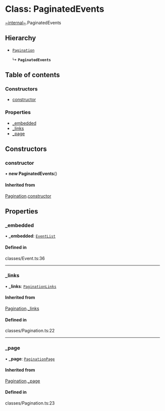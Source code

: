 # Class: PaginatedEvents

[~internal~](../wiki/~internal~).PaginatedEvents

## Hierarchy

- [`Pagination`](../wiki/~internal~.Pagination)

  ↳ **`PaginatedEvents`**

## Table of contents

### Constructors

- [constructor](../wiki/~internal~.PaginatedEvents#constructor)

### Properties

- [\_embedded](../wiki/~internal~.PaginatedEvents#_embedded)
- [\_links](../wiki/~internal~.PaginatedEvents#_links)
- [\_page](../wiki/~internal~.PaginatedEvents#_page)

## Constructors

### constructor

• **new PaginatedEvents**()

#### Inherited from

[Pagination](../wiki/~internal~.Pagination).[constructor](../wiki/~internal~.Pagination#constructor)

## Properties

### \_embedded

• **\_embedded**: [`EventList`](../wiki/~internal~.EventList)

#### Defined in

classes/Event.ts:36

___

### \_links

• **\_links**: [`PaginationLinks`](../wiki/~internal~.PaginationLinks)

#### Inherited from

[Pagination](../wiki/~internal~.Pagination).[_links](../wiki/~internal~.Pagination#_links)

#### Defined in

classes/Pagination.ts:22

___

### \_page

• **\_page**: [`PaginationPage`](../wiki/~internal~.PaginationPage)

#### Inherited from

[Pagination](../wiki/~internal~.Pagination).[_page](../wiki/~internal~.Pagination#_page)

#### Defined in

classes/Pagination.ts:23
